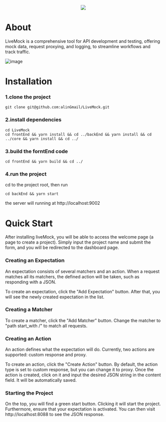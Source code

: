 
<p align="center">
  <img src="https://github.com/alinGmail/LiveMock/blob/main/img/icon_128x128.png"
    srcset="https://github.com/alinGmail/LiveMock/blob/main/img/icon_128x128.png 1x,https://github.com/alinGmail/LiveMock/blob/main/img/icon_128x128@2x.png 2x"
    />
</p>

# About
LiveMock is a comprehensive tool for API development and testing, offering mock data, request proxying, and logging, to streamline workflows and track traffic.

![image](https://github.com/alinGmail/LiveMock/blob/main/img/pic1.png)

# Installation
### 1.clone the project
```
git clone git@github.com:alinGmail/LiveMock.git
```

### 2.install dependencies
```
cd LiveMock
cd frontEnd && yarn install && cd ../backEnd && yarn install && cd ../core && yarn install && cd ../
```


### 3.build the forntEnd code
```
cd frontEnd && yarn build && cd ../
```

### 4.run the project
cd to the project root, then run
```
cd backEnd && yarn start
```
the server will running at http://localhost:9002 


# Quick Start
After installing liveMock, you will be able to access the welcome page (a page to create a project). Simply input the project name and submit the form, and you will be redirected to the dashboard page.

### Creating an Expectation
An expectation consists of several matchers and an action. When a request matches all its matchers, the defined action will be taken, such as responding with a JSON.

To create an expectation, click the "Add Expectation" button. After that, you will see the newly created expectation in the list.

### Creating a Matcher
To create a matcher, click the "Add Matcher" button. Change the matcher to "path start_with /" to match all requests.

### Creating an Action
An action defines what the expectation will do. Currently, two actions are supported: custom response and proxy. 

To create an action, click the "Create Action" button. By default, the action type is set to custom response, but you can change it to proxy. Once the action is created, click on it and input the desired JSON string in the content field. It will be automatically saved.

### Starting the Project
On the top, you will find a green start button. Clicking it will start the project. Furthermore, ensure that your expectation is activated. You can then visit http://localhost:8088 to see the JSON response.

